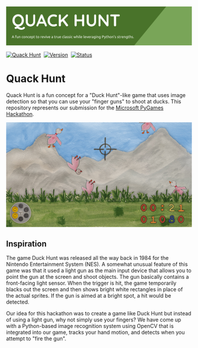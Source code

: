 
![Quack Hunt](docs/banner.png)

[![Quack Hunt](https://img.shields.io/badge/game-quack_hunt-79a558.svg?style=for-the-badge)](https://quackhunt.silentbyte.com)&nbsp;
[![Version](https://img.shields.io/badge/version-1.0-05A5CC.svg?style=for-the-badge)](https://quackhunt.silentbyte.com)&nbsp;
[![Status](https://img.shields.io/badge/status-ready-00B20E.svg?style=for-the-badge)](https://quackhunt.silentbyte.com)


# Quack Hunt

Quack Hunt is a fun concept for a "Duck Hunt"-like game that uses image detection so that you can use your "finger guns" to shoot at ducks. This repository represents our submission for the [Microsoft PyGames Hackathon](https://pygames.devpost.com).

![Screenshot](./docs/gameplay.png)


## Inspiration

The game Duck Hunt was released all the way back in 1984 for the Nintendo Entertainment System (NES). A somewhat unusual feature of this game was that it used a light gun as the main input device that allows you to point the gun at the screen and shoot objects. The gun basically contains a front-facing light sensor. When the trigger is hit, the game temporarily blacks out the screen and then shows bright white rectangles in place of the actual sprites. If the gun is aimed at a bright spot, a hit would be detected.

Our idea for this hackathon was to create a game like Duck Hunt but instead of using a light gun, why not simply use your fingers? We have come up with a Python-based image recognition system using OpenCV that is integrated into our game, tracks your hand motion, and detects when you attempt to "fire the gun".
